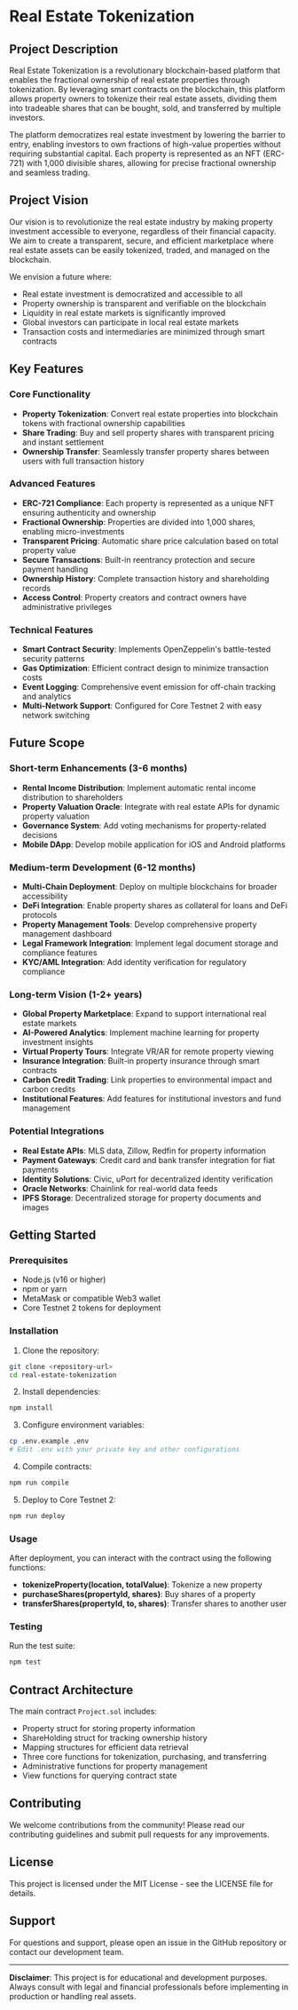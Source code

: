 # Real Estate Tokenization

## Project Description

Real Estate Tokenization is a revolutionary blockchain-based platform that enables the fractional ownership of real estate properties through tokenization. By leveraging smart contracts on the blockchain, this platform allows property owners to tokenize their real estate assets, dividing them into tradeable shares that can be bought, sold, and transferred by multiple investors.

The platform democratizes real estate investment by lowering the barrier to entry, enabling investors to own fractions of high-value properties without requiring substantial capital. Each property is represented as an NFT (ERC-721) with 1,000 divisible shares, allowing for precise fractional ownership and seamless trading.

## Project Vision

Our vision is to revolutionize the real estate industry by making property investment accessible to everyone, regardless of their financial capacity. We aim to create a transparent, secure, and efficient marketplace where real estate assets can be easily tokenized, traded, and managed on the blockchain.

We envision a future where:
- Real estate investment is democratized and accessible to all
- Property ownership is transparent and verifiable on the blockchain
- Liquidity in real estate markets is significantly improved
- Global investors can participate in local real estate markets
- Transaction costs and intermediaries are minimized through smart contracts

## Key Features

### Core Functionality
- **Property Tokenization**: Convert real estate properties into blockchain tokens with fractional ownership capabilities
- **Share Trading**: Buy and sell property shares with transparent pricing and instant settlement
- **Ownership Transfer**: Seamlessly transfer property shares between users with full transaction history

### Advanced Features
- **ERC-721 Compliance**: Each property is represented as a unique NFT ensuring authenticity and ownership
- **Fractional Ownership**: Properties are divided into 1,000 shares, enabling micro-investments
- **Transparent Pricing**: Automatic share price calculation based on total property value
- **Secure Transactions**: Built-in reentrancy protection and secure payment handling
- **Ownership History**: Complete transaction history and shareholding records
- **Access Control**: Property creators and contract owners have administrative privileges

### Technical Features
- **Smart Contract Security**: Implements OpenZeppelin's battle-tested security patterns
- **Gas Optimization**: Efficient contract design to minimize transaction costs
- **Event Logging**: Comprehensive event emission for off-chain tracking and analytics
- **Multi-Network Support**: Configured for Core Testnet 2 with easy network switching

## Future Scope

### Short-term Enhancements (3-6 months)
- **Rental Income Distribution**: Implement automatic rental income distribution to shareholders
- **Property Valuation Oracle**: Integrate with real estate APIs for dynamic property valuation
- **Governance System**: Add voting mechanisms for property-related decisions
- **Mobile DApp**: Develop mobile application for iOS and Android platforms

### Medium-term Development (6-12 months)
- **Multi-Chain Deployment**: Deploy on multiple blockchains for broader accessibility
- **DeFi Integration**: Enable property shares as collateral for loans and DeFi protocols
- **Property Management Tools**: Develop comprehensive property management dashboard
- **Legal Framework Integration**: Implement legal document storage and compliance features
- **KYC/AML Integration**: Add identity verification for regulatory compliance

### Long-term Vision (1-2+ years)
- **Global Property Marketplace**: Expand to support international real estate markets
- **AI-Powered Analytics**: Implement machine learning for property investment insights
- **Virtual Property Tours**: Integrate VR/AR for remote property viewing
- **Insurance Integration**: Built-in property insurance through smart contracts
- **Carbon Credit Trading**: Link properties to environmental impact and carbon credits
- **Institutional Features**: Add features for institutional investors and fund management

### Potential Integrations
- **Real Estate APIs**: MLS data, Zillow, Redfin for property information
- **Payment Gateways**: Credit card and bank transfer integration for fiat payments
- **Identity Solutions**: Civic, uPort for decentralized identity verification
- **Oracle Networks**: Chainlink for real-world data feeds
- **IPFS Storage**: Decentralized storage for property documents and images

## Getting Started

### Prerequisites
- Node.js (v16 or higher)
- npm or yarn
- MetaMask or compatible Web3 wallet
- Core Testnet 2 tokens for deployment

### Installation

1. Clone the repository:
```bash
git clone <repository-url>
cd real-estate-tokenization
```

2. Install dependencies:
```bash
npm install
```

3. Configure environment variables:
```bash
cp .env.example .env
# Edit .env with your private key and other configurations
```

4. Compile contracts:
```bash
npm run compile
```

5. Deploy to Core Testnet 2:
```bash
npm run deploy
```

### Usage

After deployment, you can interact with the contract using the following functions:

- **tokenizeProperty(location, totalValue)**: Tokenize a new property
- **purchaseShares(propertyId, shares)**: Buy shares of a property
- **transferShares(propertyId, to, shares)**: Transfer shares to another user

### Testing

Run the test suite:
```bash
npm test
```

## Contract Architecture

The main contract `Project.sol` includes:
- Property struct for storing property information
- ShareHolding struct for tracking ownership history
- Mapping structures for efficient data retrieval
- Three core functions for tokenization, purchasing, and transferring
- Administrative functions for property management
- View functions for querying contract state

## Contributing

We welcome contributions from the community! Please read our contributing guidelines and submit pull requests for any improvements.

## License

This project is licensed under the MIT License - see the LICENSE file for details.

## Support

For questions and support, please open an issue in the GitHub repository or contact our development team.

---

**Disclaimer**: This project is for educational and development purposes. Always consult with legal and financial professionals before implementing in production or handling real assets.
